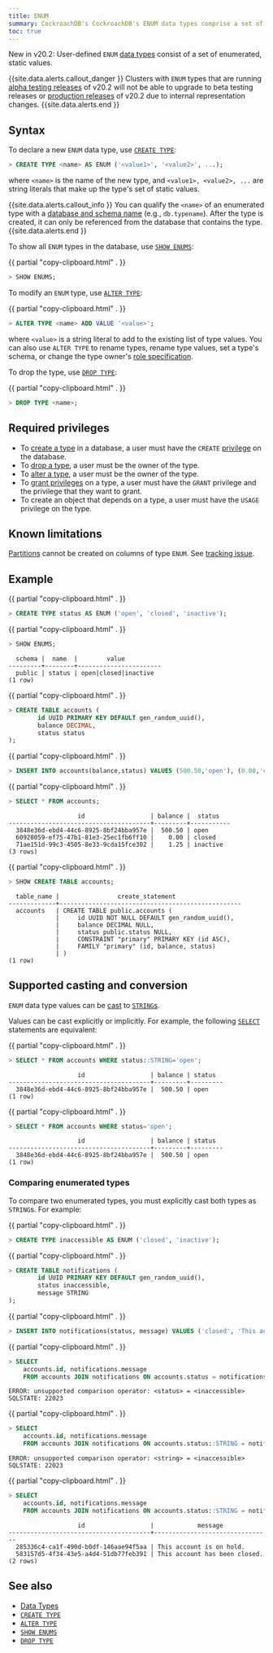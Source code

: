 ```yaml
---
title: ENUM
summary: CockroachDB's CockroachDB's ENUM data types comprise a set of values.
toc: true
---
```


<span class="version-tag">New in v20.2:</span> User-defined `ENUM` [data types](data-types.html) consist of a set of enumerated, static values.

{{site.data.alerts.callout_danger }}
Clusters with `ENUM` types that are running [alpha testing releases](../releases/#testing-releases) of v20.2 will not be able to upgrade to beta testing releases or [production releases](../releases/#production-releases) of v20.2 due to internal representation changes.
{{site.data.alerts.end }}

## Syntax

To declare a new `ENUM` data type, use [`CREATE TYPE`](create-type.html):

~~~ sql
> CREATE TYPE <name> AS ENUM ('<value1>', '<value2>', ...);
~~~

where `<name>` is the name of the new type, and `<value1>, <value2>, ...` are string literals that make up the type's set of static values.

{{site.data.alerts.callout_info }}
You can qualify the `<name>` of an enumerated type with a [database and schema name](sql-name-resolution.html) (e.g., `db.typename`). After the type is created, it can only be referenced from the database that contains the type.
{{site.data.alerts.end }}

To show all `ENUM` types in the database, use [`SHOW ENUMS`](show-enums.html):

{{ partial "copy-clipboard.html" . }}
~~~ sql
> SHOW ENUMS;
~~~

To modify an `ENUM` type, use [`ALTER TYPE`](alter-type.html):

{{ partial "copy-clipboard.html" . }}
~~~ sql
> ALTER TYPE <name> ADD VALUE '<value>';
~~~

where `<value>` is a string literal to add to the existing list of type values. You can also use `ALTER TYPE` to rename types, rename type values, set a type's schema, or change the type owner's [role specification](grant-roles.html).

To drop the type, use [`DROP TYPE`](drop-type.html):

{{ partial "copy-clipboard.html" . }}
~~~ sql
> DROP TYPE <name>;
~~~

## Required privileges

- To [create a type](create-type.html) in a database, a user must have the `CREATE` [privilege](authorization.html#assign-privileges) on the database.
- To [drop a type](drop-type.html), a user must be the owner of the type.
- To [alter a type](alter-type.html), a user must be the owner of the type.
- To [grant privileges](grant.html) on a type, a user must have the `GRANT` privilege and the privilege that they want to grant.
- To create an object that depends on a type, a user must have the `USAGE` privilege on the type.

## Known limitations

[Partitions](partitioning.html) cannot be created on columns of type `ENUM`. See [tracking issue](https://github.com/cockroachdb/cockroach/issues/55342).

## Example

{{ partial "copy-clipboard.html" . }}
~~~ sql
> CREATE TYPE status AS ENUM ('open', 'closed', 'inactive');
~~~

{{ partial "copy-clipboard.html" . }}
~~~ sql
> SHOW ENUMS;
~~~

~~~
  schema |  name  |        value
---------+--------+-----------------------
  public | status | open|closed|inactive
(1 row)
~~~

{{ partial "copy-clipboard.html" . }}
~~~ sql
> CREATE TABLE accounts (
        id UUID PRIMARY KEY DEFAULT gen_random_uuid(),
        balance DECIMAL,
        status status
);
~~~

{{ partial "copy-clipboard.html" . }}
~~~ sql
> INSERT INTO accounts(balance,status) VALUES (500.50,'open'), (0.00,'closed'), (1.25,'inactive');
~~~

{{ partial "copy-clipboard.html" . }}
~~~ sql
> SELECT * FROM accounts;
~~~

~~~
                   id                  | balance |  status
---------------------------------------+---------+-----------
  3848e36d-ebd4-44c6-8925-8bf24bba957e |  500.50 | open
  60928059-ef75-47b1-81e3-25ec1fb6ff10 |    0.00 | closed
  71ae151d-99c3-4505-8e33-9cda15fce302 |    1.25 | inactive
(3 rows)
~~~

{{ partial "copy-clipboard.html" . }}
~~~ sql
> SHOW CREATE TABLE accounts;
~~~

~~~
  table_name |                create_statement
-------------+--------------------------------------------------
  accounts   | CREATE TABLE public.accounts (
             |     id UUID NOT NULL DEFAULT gen_random_uuid(),
             |     balance DECIMAL NULL,
             |     status public.status NULL,
             |     CONSTRAINT "primary" PRIMARY KEY (id ASC),
             |     FAMILY "primary" (id, balance, status)
             | )
(1 row)
~~~


## Supported casting and conversion

`ENUM` data type values can be [cast](data-types.html#data-type-conversions-and-casts) to [`STRING`s](string.html).

Values can be cast explicitly or implicitly. For example, the following [`SELECT`](select-clause.html) statements are equivalent:

{{ partial "copy-clipboard.html" . }}
~~~ sql
> SELECT * FROM accounts WHERE status::STRING='open';
~~~

~~~
                   id                  | balance | status
---------------------------------------+---------+---------
  3848e36d-ebd4-44c6-8925-8bf24bba957e |  500.50 | open
(1 row)
~~~

{{ partial "copy-clipboard.html" . }}
~~~ sql
> SELECT * FROM accounts WHERE status='open';
~~~

~~~
                   id                  | balance | status
---------------------------------------+---------+---------
  3848e36d-ebd4-44c6-8925-8bf24bba957e |  500.50 | open
(1 row)
~~~

### Comparing enumerated types

To compare two enumerated types, you must explicitly cast both types as `STRING`s. For example:

{{ partial "copy-clipboard.html" . }}
~~~ sql
> CREATE TYPE inaccessible AS ENUM ('closed', 'inactive');
~~~

{{ partial "copy-clipboard.html" . }}
~~~ sql
> CREATE TABLE notifications (
        id UUID PRIMARY KEY DEFAULT gen_random_uuid(),
        status inaccessible,
        message STRING
);
~~~

{{ partial "copy-clipboard.html" . }}
~~~ sql
> INSERT INTO notifications(status, message) VALUES ('closed', 'This account has been closed.'),('inactive', 'This account is on hold.');
~~~

{{ partial "copy-clipboard.html" . }}
~~~ sql
> SELECT
    accounts.id, notifications.message
    FROM accounts JOIN notifications ON accounts.status = notifications.status;
~~~

~~~
ERROR: unsupported comparison operator: <status> = <inaccessible>
SQLSTATE: 22023
~~~

{{ partial "copy-clipboard.html" . }}
~~~ sql
> SELECT
    accounts.id, notifications.message
    FROM accounts JOIN notifications ON accounts.status::STRING = notifications.status;
~~~

~~~
ERROR: unsupported comparison operator: <string> = <inaccessible>
SQLSTATE: 22023
~~~

{{ partial "copy-clipboard.html" . }}
~~~ sql
> SELECT
    accounts.id, notifications.message
    FROM accounts JOIN notifications ON accounts.status::STRING = notifications.status::STRING;
~~~

~~~
                   id                  |            message
---------------------------------------+--------------------------------
  285336c4-ca1f-490d-b0df-146aae94f5aa | This account is on hold.
  583157d5-4f34-43e5-a4d4-51db77feb391 | This account has been closed.
(2 rows)
~~~

## See also

- [Data Types](data-types.html)
- [`CREATE TYPE`](create-type.html)
- [`ALTER TYPE`](alter-type.html)
- [`SHOW ENUMS`](show-enums.html)
- [`DROP TYPE`](drop-type.html)
